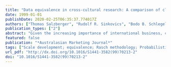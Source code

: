```yaml
---
title: "Data equivalence in cross-cultural research: A comparison of classical test theory and latent trait theory based approaches"
date: 1999-01-01
publishDate: 2020-02-25T06:35:37.774017Z
authors: ["Thomas Salzberger", "Rudolf R. Sinkovics", "Bodo B. Schlegelmilch"]
publication_types: ["2"]
abstract: "Given the increasing importance of international business, cross-cultural research becomes more and more relevant to marketing academics and practitioners. This paper illustrates the difficulties in achieving equivalence when conducting marketing research across borders. It opens with a general typology of equivalence issues in cross-cultural research and, subsequently, focuses specifically on data equivalence. Recent studies either disregard data equivalence at all or they predominantly suggest the use of simultaneous confirmatory factor analysis (CFA) for establishing data equivalence. The Latent Trait Theory (LTT), based on a different measurement paradigm, offers an alternative which promises to overcome many of the problems inherent in CFA. This paper contrasts the advantages and disadvantages of both approaches and illustrates their application by means of a simulated data set. In conclusion, a call is made for the incorporation of equivalence issues in scale development by quantitative as well as qualitative analyses."
featured: false
publication: "*Australasian Marketing Journal*"
tags: ["Scale development; equivalence; Rasch methodology; Probabilistic measurement theory; classical test theory"]
url_pdf: "http://dx.doi.org/10.1016/S1441-3582(99)70213-2"
doi: "10.1016/S1441-3582(99)70213-2"
---
```


